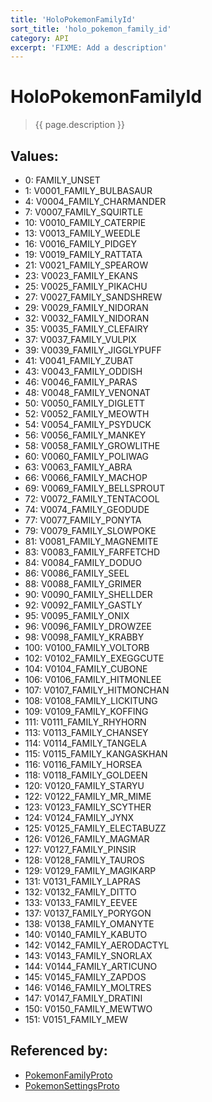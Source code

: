 ```yaml
---
title: 'HoloPokemonFamilyId'
sort_title: 'holo_pokemon_family_id'
category: API
excerpt: 'FIXME: Add a description'
---
```


[comment]: <> (THIS PART IS GENERATED - AKA DON'T EDIT THIS PART MANUALLY)

# HoloPokemonFamilyId

> {{ page.description }}

## Values:

- 0: FAMILY_UNSET
- 1: V0001_FAMILY_BULBASAUR
- 4: V0004_FAMILY_CHARMANDER
- 7: V0007_FAMILY_SQUIRTLE
- 10: V0010_FAMILY_CATERPIE
- 13: V0013_FAMILY_WEEDLE
- 16: V0016_FAMILY_PIDGEY
- 19: V0019_FAMILY_RATTATA
- 21: V0021_FAMILY_SPEAROW
- 23: V0023_FAMILY_EKANS
- 25: V0025_FAMILY_PIKACHU
- 27: V0027_FAMILY_SANDSHREW
- 29: V0029_FAMILY_NIDORAN
- 32: V0032_FAMILY_NIDORAN
- 35: V0035_FAMILY_CLEFAIRY
- 37: V0037_FAMILY_VULPIX
- 39: V0039_FAMILY_JIGGLYPUFF
- 41: V0041_FAMILY_ZUBAT
- 43: V0043_FAMILY_ODDISH
- 46: V0046_FAMILY_PARAS
- 48: V0048_FAMILY_VENONAT
- 50: V0050_FAMILY_DIGLETT
- 52: V0052_FAMILY_MEOWTH
- 54: V0054_FAMILY_PSYDUCK
- 56: V0056_FAMILY_MANKEY
- 58: V0058_FAMILY_GROWLITHE
- 60: V0060_FAMILY_POLIWAG
- 63: V0063_FAMILY_ABRA
- 66: V0066_FAMILY_MACHOP
- 69: V0069_FAMILY_BELLSPROUT
- 72: V0072_FAMILY_TENTACOOL
- 74: V0074_FAMILY_GEODUDE
- 77: V0077_FAMILY_PONYTA
- 79: V0079_FAMILY_SLOWPOKE
- 81: V0081_FAMILY_MAGNEMITE
- 83: V0083_FAMILY_FARFETCHD
- 84: V0084_FAMILY_DODUO
- 86: V0086_FAMILY_SEEL
- 88: V0088_FAMILY_GRIMER
- 90: V0090_FAMILY_SHELLDER
- 92: V0092_FAMILY_GASTLY
- 95: V0095_FAMILY_ONIX
- 96: V0096_FAMILY_DROWZEE
- 98: V0098_FAMILY_KRABBY
- 100: V0100_FAMILY_VOLTORB
- 102: V0102_FAMILY_EXEGGCUTE
- 104: V0104_FAMILY_CUBONE
- 106: V0106_FAMILY_HITMONLEE
- 107: V0107_FAMILY_HITMONCHAN
- 108: V0108_FAMILY_LICKITUNG
- 109: V0109_FAMILY_KOFFING
- 111: V0111_FAMILY_RHYHORN
- 113: V0113_FAMILY_CHANSEY
- 114: V0114_FAMILY_TANGELA
- 115: V0115_FAMILY_KANGASKHAN
- 116: V0116_FAMILY_HORSEA
- 118: V0118_FAMILY_GOLDEEN
- 120: V0120_FAMILY_STARYU
- 122: V0122_FAMILY_MR_MIME
- 123: V0123_FAMILY_SCYTHER
- 124: V0124_FAMILY_JYNX
- 125: V0125_FAMILY_ELECTABUZZ
- 126: V0126_FAMILY_MAGMAR
- 127: V0127_FAMILY_PINSIR
- 128: V0128_FAMILY_TAUROS
- 129: V0129_FAMILY_MAGIKARP
- 131: V0131_FAMILY_LAPRAS
- 132: V0132_FAMILY_DITTO
- 133: V0133_FAMILY_EEVEE
- 137: V0137_FAMILY_PORYGON
- 138: V0138_FAMILY_OMANYTE
- 140: V0140_FAMILY_KABUTO
- 142: V0142_FAMILY_AERODACTYL
- 143: V0143_FAMILY_SNORLAX
- 144: V0144_FAMILY_ARTICUNO
- 145: V0145_FAMILY_ZAPDOS
- 146: V0146_FAMILY_MOLTRES
- 147: V0147_FAMILY_DRATINI
- 150: V0150_FAMILY_MEWTWO
- 151: V0151_FAMILY_MEW

## Referenced by:

- [PokemonFamilyProto](../../messages/PokemonFamilyProto/)
- [PokemonSettingsProto](../../messages/PokemonSettingsProto/)

[comment]: <> (YOU CAN EDIT AFTER THIS)
